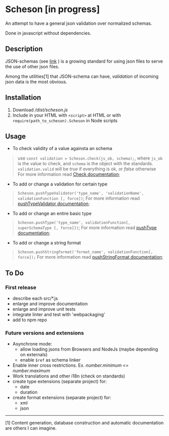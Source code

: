 # Scheson [in progress]

An attempt to have a general json validation over normalized schemas.

Done in javascript without dependencies.

## Description

JSON-schemas (see [link](http://json-schema.org/) ) is a growing standard for using json files to serve the use of other json files.

Among the utilities[1] that JSON-schema can have, *validation* of incoming json data is the most obvious.

## Installation

1. Download */dist/scheson.js*
2. Include in your HTML with `<script>` at HTML or with `require(path_to_scheson).Scheson` in Node scripts


## Usage
+ To check validity of a value againsta an schema
> use `const validation = Scheson.check(js_ob, schema);`, 
> where `js_ob` is the value to check, and `schema` is the object with the standards. 
> `validation.valid` will be *true* if everything is ok, or *false* otherwise
> For more information read [Check documentation](https://github.com/patocardo/scheson/docs/check.md);

+ To add or change a validation for certain type
> `Scheson.pushTypeValidator('type_name', 'validationName', validationFunction [, force])`;
> For more information read [pushTypeValidator documentation](https://github.com/patocardo/scheson/docs/pushtypevalidator.md);

+ To add or change an entire basic type
> `Scheson.pushType('type_name', validationFunction[, superSchemaType [, force]])`;
> For more information read [pushType documentation](https://github.com/patocardo/scheson/docs/pushtype.md);


+ To add or change a string format
> `Scheson.pushStringFormat('format_name', validationFunction[, force]);`
> For more information read [pushStringFormat documentation](https://github.com/patocardo/scheson/docs/pushstringformat.md);


## To Do

### First release
- describe each src/*.js
- enlarge and improve documentation
- enlarge and improve unit tests
- integrate linter and test with 'webpackaging'
- add to npm repo

### Future versions and extensions
- Asynchrone mode:
	- allow loading jsons from Browsers and NodeJs (maybe depending on externals)
	- enable `$ref` as schema linker
- Enable inner cross restrictions. Ex. *number.minimum <= number.maximum*
- Work translations and other i18n (check on standards)
- create type extensions (separate project) for:
	+ date
	+ duration
- create format extensions (separate project)  for:
	+ xml
	+ json
------------
[1] Content generation, database construction and automatic documentation are others I can imagine.